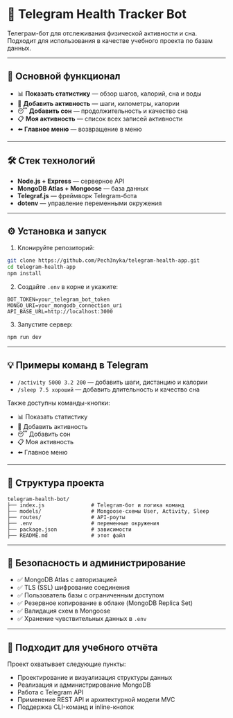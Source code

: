 
# 🧠 Telegram Health Tracker Bot

Телеграм-бот для отслеживания физической активности и сна. Подходит для использования в качестве учебного проекта по базам данных.

---

## 🚀 Основной функционал

- 📊 **Показать статистику** — обзор шагов, калорий, сна и воды
- 🏃 **Добавить активность** — шаги, километры, калории
- 😴 **Добавить сон** — продолжительность и качество сна
- 📋 **Моя активность** — список всех записей активности
- ⬅️ **Главное меню** — возвращение в меню

---

## 🛠️ Стек технологий

- **Node.js + Express** — серверное API
- **MongoDB Atlas + Mongoose** — база данных
- **Telegraf.js** — фреймворк Telegram-бота
- **dotenv** — управление переменными окружения

---

## ⚙️ Установка и запуск

1. Клонируйте репозиторий:

```bash
git clone https://github.com/Pech3nyka/telegram-health-app.git
cd telegram-health-app
npm install
```

2. Создайте `.env` в корне и укажите:

```env
BOT_TOKEN=your_telegram_bot_token
MONGO_URI=your_mongodb_connection_uri
API_BASE_URL=http://localhost:3000
```

3. Запустите сервер:

```bash
npm run dev
```

---

## 💡 Примеры команд в Telegram

- `/activity 5000 3.2 200` — добавить шаги, дистанцию и калории
- `/sleep 7.5 хороший` — добавить длительность и качество сна

Также доступны команды-кнопки:
- 📊 Показать статистику
- 🏃 Добавить активность
- 😴 Добавить сон
- 📋 Моя активность
- ⬅️ Главное меню

---

## 📂 Структура проекта

```
telegram-health-bot/
├── index.js               # Telegram-бот и логика команд
├── models/                # Mongoose-схемы User, Activity, Sleep
├── routes/                # API-роуты
├── .env                   # переменные окружения
├── package.json           # зависимости
├── README.md              # этот файл
```

---

## 🔐 Безопасность и администрирование

- ✅ MongoDB Atlas с авторизацией
- ✅ TLS (SSL) шифрование соединения
- ✅ Пользователь базы с ограниченным доступом
- ✅ Резервное копирование в облаке (MongoDB Replica Set)
- ✅ Валидация схем в Mongoose
- ✅ Хранение чувствительных данных в `.env`

---

## 🧪 Подходит для учебного отчёта

Проект охватывает следующие пункты:
- Проектирование и визуализация структуры данных
- Реализация и администрирование MongoDB
- Работа с Telegram API
- Применение REST API и архитектурной модели MVC
- Поддержка CLI-команд и inline-кнопок
